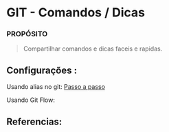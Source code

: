 # GIT - Comandos / Dicas

### PROPÓSITO

> Compartilhar comandos e dicas faceis e rapidas.

## Configurações :

Usando alias no git:
[Passo a passo]

[Passo a passo]: <configs/README.md>

Usando Git Flow:

[Primeiros passos]: <configs/git-flow/README.md>

## Referencias:
